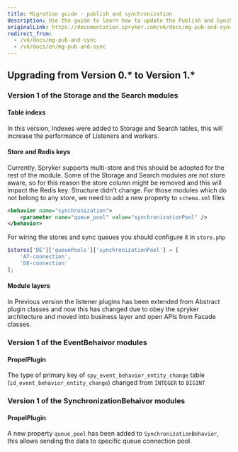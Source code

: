 ```yaml
---
title: Migration guide - publish and synchronization
description: Use the guide to learn how to update the Publish and Synchronization module to a newer version.
originalLink: https://documentation.spryker.com/v6/docs/mg-pub-and-sync
redirect_from:
  - /v6/docs/mg-pub-and-sync
  - /v6/docs/en/mg-pub-and-sync
---
```


## Upgrading from Version 0.* to Version 1.*

### Version 1 of the Storage and the Search modules

#### Table indexs
In this version, Indexes were added to Storage and Search tables, this will increase the performance of Listeners and workers.

#### Store and Redis keys
Currently, Spryker supports multi-store and this should be adopted for the rest of the module. Some of the Storage and Search modules are not store aware, so for this reason the store column might be removed and this will impact the Redis key. Structure didn't change. For those modules which do not belong to any store, we need to add a new property to `schema.xml` files

```xml
<behavior name="synchronization">
	<parameter name="queue_pool" value="synchronizationPool" />
</behavior>
```
For wiring the stores and sync queues you should configure it in `store.php`

```php
$stores['DE']['queuePools']['synchronizationPool'] = [
	'AT-connection',
	'DE-connection'
];
```
#### Module layers
In Previous version the listener plugins has been extended from Abstract plugin classes and now this has changed due to obey the spryker architecture and moved into business layer and open APIs from Facade classes.

### Version 1 of the EventBehaivor modules

#### PropelPlugin
The type of primary key of `spy_event_behavior_entity_change` table (`id_event_behavior_entity_change`) changed from `INTEGER` to `BIGINT`

### Version 1 of the SynchronizationBehaivor modules

#### PropelPlugin
A new property `queue_pool` has been added to `SynchronizationBehavior`, this allows sending the data to specific queue connection pool.

